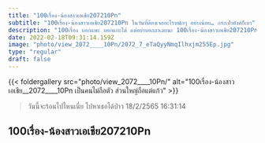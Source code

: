 ```yaml
---
title: "100เรื่อง-น้องสาวเอเชีย207210Pn"
subtitle: "100เรื่อง-น้องสาวเอเชีย207210Pn ในวันที่ต้องเจออะไรหนักๆ อย่างน้อย… กระเป๋าตังค์ก็เบา"
description: "100เรื่อง บอกแพะ บอกแกะได้ แต่อย่าบอกลาเลยนะ 100เรื่อง-น้องสาวเอเชีย207210Pn 18/2/2565 16:31:14"
date: 2022-02-18T09:31:14.159Z
image: "photo/view_2072____10Pn/2072_7_eTaQyyNmqIlhxjm255Ep.jpg"
type: "regular"
draft: false
---
```


{{< foldergallery src="photo/view_2072____10Pn/" alt="100เรื่อง-น้องสาวเอเชีย__2072____10Pn เป็นคนไม่ถือตัว ส่วนใหญ่ถือแต่แก้ว" >}}


> วันนี้จะร้อนไปไหนเนี่ย ไปหาเธอได้ป่าว 18/2/2565 16:31:14

## 100เรื่อง-น้องสาวเอเชีย207210Pn
